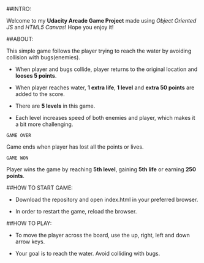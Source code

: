 <!--
frontend-nanodegree-arcade-game
===============================

Students should use this [rubric](https://review.udacity.com/#!/projects/2696458597/rubric) for self-checking their submission. Make sure the functions you write are **object-oriented** - either class functions (like Player and Enemy) or class prototype functions such as Enemy.prototype.checkCollisions, and that the keyword 'this' is used appropriately within your class and class prototype functions to refer to the object the function is called upon. Also be sure that the **readme.md** file is updated with your instructions on both how to 1. Run and 2. Play your arcade game.

For detailed instructions on how to get started, check out this [guide](https://docs.google.com/document/d/1v01aScPjSWCCWQLIpFqvg3-vXLH2e8_SZQKC8jNO0Dc/pub?embedded=true).
-->

##INTRO:

Welcome to my **Udacity Arcade Game Project** made using _Object Oriented JS_ and _HTML5 Canvas_! Hope you enjoy it!

##ABOUT:

This simple game follows the player trying to reach the water by avoiding collision with bugs(enemies).

 - When player and bugs collide, player returns to the original location and **looses 5 points**.

 - When player reaches water, **1 extra life**, **1 level** and **extra 50 points** are added to the score.

 - There are **5 levels** in this game.

 - Each level increases speed of both enemies and player, which makes it a bit more challenging.

`GAME OVER`

Game ends when player has lost all the points or lives.

`GAME WON`

Player wins the game by reaching **5th level**, gaining **5th life** or earning **250 points**.


##HOW TO START GAME:

- Download the repository and open index.html in your preferred browser.

- In order to restart the game, reload the browser.

##HOW TO PLAY:

- To move the player across the board, use the up, right, left and down arrow keys.

- Your goal is to reach the water. Avoid colliding with bugs.
